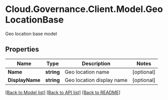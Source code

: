 # Cloud.Governance.Client.Model.GeoLocationBase
Geo location base model
## Properties

Name | Type | Description | Notes
------------ | ------------- | ------------- | -------------
**Name** | **string** | Geo location name | [optional] 
**DisplayName** | **string** | Geo location display name | [optional] 

[[Back to Model list]](../README.md#documentation-for-models) [[Back to API list]](../README.md#documentation-for-api-endpoints) [[Back to README]](../README.md)

